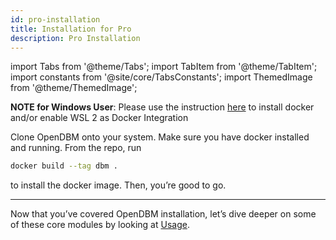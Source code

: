 ```yaml
---
id: pro-installation
title: Installation for Pro
description: Pro Installation
---
```


import Tabs from '@theme/Tabs'; import TabItem from '@theme/TabItem'; import constants from '@site/core/TabsConstants';
import ThemedImage from '@theme/ThemedImage';

**NOTE for Windows User**: Please use the instruction <a href="../docs/openface-docker-installation#if-you-havent-heres-the-instruction-on-how-to-install-docker">here</a>
to install docker and/or enable WSL 2 as Docker Integration

Clone OpenDBM onto your system. Make sure you have docker installed and running. From the repo, run  
```bash
docker build --tag dbm . 
```
to install the docker image. Then, you’re good to go.

---

Now that you’ve covered OpenDBM installation, let’s dive deeper on some of these core modules by looking at [Usage](opendbm-docker-usage).